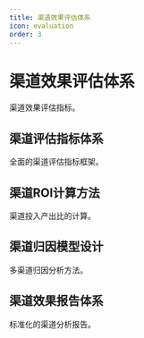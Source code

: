 ```yaml
---
title: 渠道效果评估体系
icon: evaluation
order: 3
---
```


# 渠道效果评估体系

渠道效果评估指标。

## 渠道评估指标体系

全面的渠道评估指标框架。

## 渠道ROI计算方法

渠道投入产出比的计算。

## 渠道归因模型设计

多渠道归因分析方法。

## 渠道效果报告体系

标准化的渠道分析报告。

